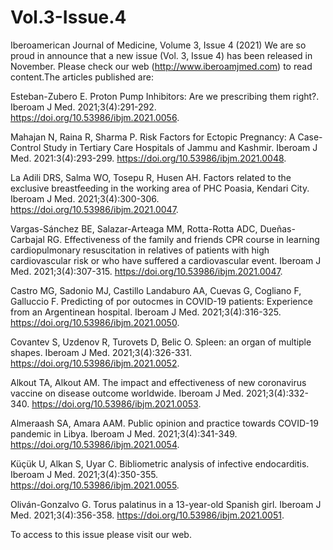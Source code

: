 # Vol.3-Issue.4
Iberoamerican Journal of Medicine, Volume 3, Issue 4 (2021)
We are so proud in announce that a new issue (Vol. 3, Issue 4) has been released in November. Please check our web (http://www.iberoamjmed.com) to read content.The articles published are:

Esteban-Zubero E. Proton Pump Inhibitors: Are we prescribing them right?. Iberoam J Med. 2021;3(4):291-292. https://doi.org/10.53986/ibjm.2021.0056.

Mahajan N, Raina R, Sharma P. Risk Factors for Ectopic Pregnancy: A Case-Control Study in Tertiary Care Hospitals of Jammu and Kashmir. Iberoam J Med. 2021:3(4):293-299. https://doi.org/10.53986/ibjm.2021.0048.

La Adili DRS, Salma WO, Tosepu R, Husen AH. Factors related to the exclusive breastfeeding in the working area of PHC Poasia, Kendari City. Iberoam J Med. 2021;3(4):300-306. https://doi.org/10.53986/ibjm.2021.0047.

Vargas-Sánchez BE, Salazar-Arteaga MM, Rotta-Rotta ADC, Dueñas-Carbajal RG. Effectiveness of the family and friends CPR course in learning cardiopulmonary resuscitation in relatives of patients with high cardiovascular risk or who have suffered a cardiovascular event. Iberoam J Med. 2021;3(4):307-315. https://doi.org/10.53986/ibjm.2021.0047.

Castro MG, Sadonio MJ, Castillo Landaburo AA, Cuevas G, Cogliano F, Galluccio F. Predicting of por outocmes in COVID-19 patients: Experience from an Argentinean hospital. Iberoam J Med. 2021;3(4):316-325. https://doi.org/10.53986/ibjm.2021.0050.

Covantev S, Uzdenov R, Turovets D, Belic O. Spleen: an organ of multiple shapes. Iberoam J Med. 2021;3(4):326-331. https://doi.org/10.53986/ibjm.2021.0052.

Alkout TA, Alkout AM. The impact and effectiveness of new coronavirus vaccine on disease outcome worldwide. Iberoam J Med. 2021;3(4):332-340. https://doi.org/10.53986/ibjm.2021.0053.

Almeraash SA, Amara AAM. Public opinion and practice towards COVID-19 pandemic in Libya. Iberoam J Med. 2021;3(4):341-349. https://doi.org/10.53986/ibjm.2021.0054.

Küçük U, Alkan S, Uyar C. Bibliometric analysis of infective endocarditis. Iberoam J Med. 2021;3(4):350-355. https://doi.org/10.53986/ibjm.2021.0055.

Oliván-Gonzalvo G. Torus palatinus in a 13-year-old Spanish girl. Iberoam J Med. 2021;3(4):356-358. https://doi.org/10.53986/ibjm.2021.0051.

To access to this issue please visit our web.
